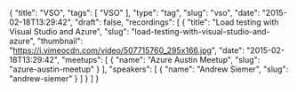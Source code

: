 {
  "title": "VSO",
  "tags": [
    "VSO"
  ],
  "type": "tag",
  "slug": "vso",
  "date": "2015-02-18T13:29:42",
  "draft": false,
  "recordings": [
    {
      "title": "Load testing with Visual Studio and Azure",
      "slug": "load-testing-with-visual-studio-and-azure",
      "thumbnail": "https://i.vimeocdn.com/video/507715760_295x166.jpg",
      "date": "2015-02-18T13:29:42",
      "meetups": [
        {
          "name": "Azure Austin Meetup",
          "slug": "azure-austin-meetup"
        }
      ],
      "speakers": [
        {
          "name": "Andrew Siemer",
          "slug": "andrew-siemer"
        }
      ]
    }
  ]
}